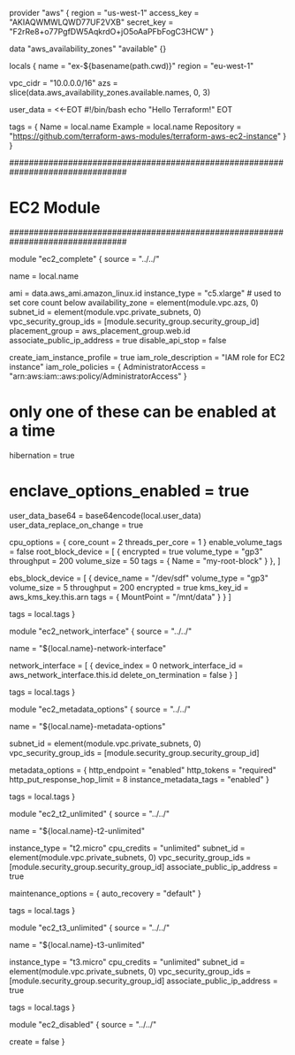 provider "aws" {
  region     = "us-west-1"
  access_key = "AKIAQWMWLQWD77UF2VXB"
  secret_key = "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"
}

data "aws_availability_zones" "available" {}

locals {
  name   = "ex-${basename(path.cwd)}"
  region = "eu-west-1"

  vpc_cidr = "10.0.0.0/16"
  azs      = slice(data.aws_availability_zones.available.names, 0, 3)

  user_data = <<-EOT
    #!/bin/bash
    echo "Hello Terraform!"
  EOT

  tags = {
    Name       = local.name
    Example    = local.name
    Repository = "https://github.com/terraform-aws-modules/terraform-aws-ec2-instance"
  }
}

################################################################################
# EC2 Module
################################################################################

module "ec2_complete" {
  source = "../../"

  name = local.name

  ami                         = data.aws_ami.amazon_linux.id
  instance_type               = "c5.xlarge" # used to set core count below
  availability_zone           = element(module.vpc.azs, 0)
  subnet_id                   = element(module.vpc.private_subnets, 0)
  vpc_security_group_ids      = [module.security_group.security_group_id]
  placement_group             = aws_placement_group.web.id
  associate_public_ip_address = true
  disable_api_stop            = false

  create_iam_instance_profile = true
  iam_role_description        = "IAM role for EC2 instance"
  iam_role_policies = {
    AdministratorAccess = "arn:aws:iam::aws:policy/AdministratorAccess"
  }

  # only one of these can be enabled at a time
  hibernation = true
  # enclave_options_enabled = true

  user_data_base64            = base64encode(local.user_data)
  user_data_replace_on_change = true

  cpu_options = {
    core_count       = 2
    threads_per_core = 1
  }
  enable_volume_tags = false
  root_block_device = [
    {
      encrypted   = true
      volume_type = "gp3"
      throughput  = 200
      volume_size = 50
      tags = {
        Name = "my-root-block"
      }
    },
  ]

  ebs_block_device = [
    {
      device_name = "/dev/sdf"
      volume_type = "gp3"
      volume_size = 5
      throughput  = 200
      encrypted   = true
      kms_key_id  = aws_kms_key.this.arn
      tags = {
        MountPoint = "/mnt/data"
      }
    }
  ]

  tags = local.tags
}

module "ec2_network_interface" {
  source = "../../"

  name = "${local.name}-network-interface"

  network_interface = [
    {
      device_index          = 0
      network_interface_id  = aws_network_interface.this.id
      delete_on_termination = false
    }
  ]

  tags = local.tags
}

module "ec2_metadata_options" {
  source = "../../"

  name = "${local.name}-metadata-options"

  subnet_id              = element(module.vpc.private_subnets, 0)
  vpc_security_group_ids = [module.security_group.security_group_id]

  metadata_options = {
    http_endpoint               = "enabled"
    http_tokens                 = "required"
    http_put_response_hop_limit = 8
    instance_metadata_tags      = "enabled"
  }

  tags = local.tags
}

module "ec2_t2_unlimited" {
  source = "../../"

  name = "${local.name}-t2-unlimited"

  instance_type               = "t2.micro"
  cpu_credits                 = "unlimited"
  subnet_id                   = element(module.vpc.private_subnets, 0)
  vpc_security_group_ids      = [module.security_group.security_group_id]
  associate_public_ip_address = true

  maintenance_options = {
    auto_recovery = "default"
  }

  tags = local.tags
}

module "ec2_t3_unlimited" {
  source = "../../"

  name = "${local.name}-t3-unlimited"

  instance_type               = "t3.micro"
  cpu_credits                 = "unlimited"
  subnet_id                   = element(module.vpc.private_subnets, 0)
  vpc_security_group_ids      = [module.security_group.security_group_id]
  associate_public_ip_address = true

  tags = local.tags
}

module "ec2_disabled" {
  source = "../../"

  create = false
}
